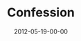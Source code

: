 ---
layout: message
category: message
series: "James: Putting Your Faith to Work"
title: "Confession"
date: 2012-05-19-00-00
message_id: 727
audio: "http://s3.amazonaws.com/crossroads-media/media/legacy/mp3/james_05.mp3"
audio-duration: "33:20"
program: "http://s3.amazonaws.com/crossroads-media/media/legacy/documents/05_19-20_12Program_OAKLEY.pdf"
description: "Brian Tome talks about the healing that comes through confession."
video: "https://s3.amazonaws.com/crossroadsvideomessages/james_05.mp4"
video-duration: "33:24"
video-image: "http://s3.amazonaws.com/crossroads-media/images/legacy/content/james_05_still.jpg"
explicit: false
---